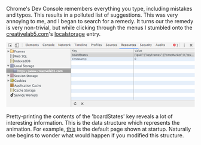 Chrome's Dev Console remembers everything you type, including mistakes and typos. This results in a polluted list of suggestions. This was very annoying to me, and I began to search for a remedy. It turns our the remedy is very non-trivial, but while clicking through the menus I stumbled onto the [creativelab5.com](https://creativelab5.com)'s [localstorage](https://developer.mozilla.org/en/docs/Web/API/Window/localStorage) entry. 

![alt text][localstorage]

Pretty-printing the contents of the 'boardStates' key reveals a lot of interesting information. This is the data structure which represents the animation. For example, [this](https://github.com/goeiebook/creativelab/blob/master/json/defaultBoardStates.json) is the default page shown at startup. Naturally one begins to wonder what would happen if you modified this structure. 

[localstorage]: https://raw.githubusercontent.com/goeiebook/creativelab/master/images/localstorge.png "Local storage dev console"